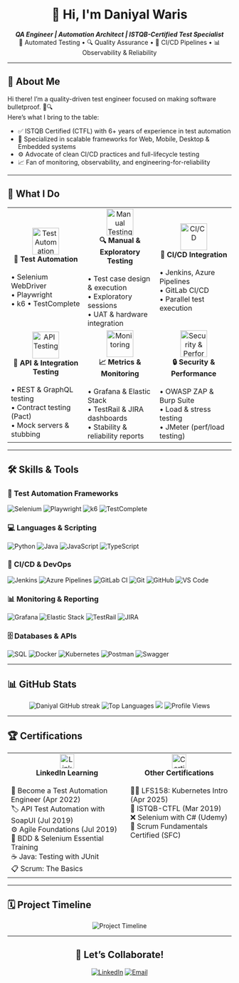 <!--
  👋 Hello, I'm Daniyal Waris!
  QA Engineer ensuring delivery of high-reliability software and systems.
-->

<h1 align="center">👋 Hi, I'm Daniyal Waris</h1>
<p align="center">
  <em><strong>QA Engineer | Automation Architect | ISTQB-Certified Test Specialist</strong></em><br/>
  🧪 Automated Testing • 🔍 Quality Assurance • 🔄 CI/CD Pipelines • 📊 Observability & Reliability
</p>

---

## 🚀 About Me

Hi there! I’m a quality-driven test engineer focused on making software bulletproof. 🧠🔍  
Here’s what I bring to the table:

- ✅ ISTQB Certified (CTFL) with 6+ years of experience in test automation  
- 🧪 Specialized in scalable frameworks for Web, Mobile, Desktop & Embedded systems  
- ⚙️ Advocate of clean CI/CD practices and full-lifecycle testing  
- 📈 Fan of monitoring, observability, and engineering-for-reliability  

---

## 🔧 What I Do

<table>
  <tr>
    <td align="center" width="320" height="220">
      <img src="https://cdn-icons-png.flaticon.com/128/3590/3590556.png" width="60" alt="Test Automation"/><br>
      <strong>🧪 Test Automation</strong><br><br>
      <div align="left">
        • Selenium WebDriver<br>
        • Playwright <br>
        • k6
        • TestComplete
      </div>
    </td>
    <td align="center" width="320" height="220">
      <img src="https://cdn-icons-png.flaticon.com/128/2711/2711401.png" width="60" alt="Manual Testing"/><br>
      <strong>🔍 Manual & Exploratory Testing</strong><br><br>
      <div align="left">
        • Test case design & execution<br>
        • Exploratory sessions<br>
        • UAT & hardware integration
      </div>
    </td>
    <td align="center" width="320" height="220">
      <img src="https://cdn-icons-png.flaticon.com/128/833/833524.png" width="60" alt="CI/CD"/><br>
      <strong>🔄 CI/CD Integration</strong><br><br>
      <div align="left">
        • Jenkins, Azure Pipelines<br>
        • GitLab CI/CD<br>
        • Parallel test execution
      </div>
    </td>
  </tr>
  <tr>
    <td align="center" width="320" height="220">
      <img src="https://cdn-icons-png.flaticon.com/128/1170/1170576.png" width="60" alt="API Testing"/><br>
      <strong>🔗 API & Integration Testing</strong><br><br>
      <div align="left">
        • REST & GraphQL testing<br>
        • Contract testing (Pact)<br>
        • Mock servers & stubbing
      </div>
    </td>
    <td align="center" width="320" height="220">
      <img src="https://cdn-icons-png.flaticon.com/128/3176/3176295.png" width="60" alt="Monitoring"/><br>
      <strong>📈 Metrics & Monitoring</strong><br><br>
      <div align="left">
        • Grafana & Elastic Stack<br>
        • TestRail & JIRA dashboards<br>
        • Stability & reliability reports
      </div>
    </td>
    <td align="center" width="320" height="220">
      <img src="https://cdn-icons-png.flaticon.com/128/2910/2910795.png" width="60" alt="Security & Performance"/><br>
      <strong>🔒 Security & Performance</strong><br><br>
      <div align="left">
        • OWASP ZAP & Burp Suite<br>
        • Load & stress testing<br>
        • JMeter (perf/load testing)
      </div>
    </td>
  </tr>
</table>

---

## 🛠️ Skills & Tools

### 🧪 Test Automation Frameworks  
![Selenium](https://img.shields.io/badge/Selenium-430098?style=for-the-badge&logo=selenium&logoColor=white)
![Playwright](https://img.shields.io/badge/Playwright-000000?style=for-the-badge&logo=playwright&logoColor=white)
![k6](https://img.shields.io/badge/k6-00aaff?style=for-the-badge&logo=k6&logoColor=white)
![TestComplete](https://img.shields.io/badge/TestComplete-ff7b00?style=for-the-badge&logo=testcomplete&logoColor=white)

### 💻 Languages & Scripting  
![Python](https://img.shields.io/badge/Python-3776AB?style=for-the-badge&logo=python&logoColor=white)
![Java](https://img.shields.io/badge/Java-007396?style=for-the-badge&logo=java&logoColor=white)
![JavaScript](https://img.shields.io/badge/JavaScript-F7DF1E?style=for-the-badge&logo=javascript&logoColor=black)
![TypeScript](https://img.shields.io/badge/TypeScript-007acc?style=for-the-badge&logo=typescript&logoColor=white)

### 🚀 CI/CD & DevOps  
![Jenkins](https://img.shields.io/badge/Jenkins-d24939?style=for-the-badge&logo=jenkins&logoColor=white)
![Azure Pipelines](https://img.shields.io/badge/Azure_Pipelines-0078d4?style=for-the-badge&logo=azurepipelines&logoColor=white)
![GitLab CI](https://img.shields.io/badge/GitLab_CI-fc6d26?style=for-the-badge&logo=gitlab&logoColor=white)
![Git](https://img.shields.io/badge/Git-F05032?style=for-the-badge&logo=git&logoColor=white)
![GitHub](https://img.shields.io/badge/GitHub-181717?style=for-the-badge&logo=github&logoColor=white)
![VS Code](https://img.shields.io/badge/VS_Code-007ACC?style=for-the-badge&logo=visual-studio-code&logoColor=white)

### 📊 Monitoring & Reporting  
![Grafana](https://img.shields.io/badge/Grafana-f46800?style=for-the-badge&logo=grafana&logoColor=white)
![Elastic Stack](https://img.shields.io/badge/Elastic_Stack-005571?style=for-the-badge&logo=elastic&logoColor=white)
![TestRail](https://img.shields.io/badge/TestRail-02569b?style=for-the-badge&logo=testrail&logoColor=white)
![JIRA](https://img.shields.io/badge/JIRA-0052cc?style=for-the-badge&logo=jira&logoColor=white)

### 🗄️ Databases & APIs  
![SQL](https://img.shields.io/badge/SQL-4479A1?style=for-the-badge&logo=mysql&logoColor=white)
![Docker](https://img.shields.io/badge/Docker-2496ED?style=for-the-badge&logo=docker&logoColor=white)
![Kubernetes](https://img.shields.io/badge/Kubernetes-326ce5?style=for-the-badge&logo=kubernetes&logoColor=white)
![Postman](https://img.shields.io/badge/Postman-ff6c37?style=for-the-badge&logo=postman&logoColor=white)
![Swagger](https://img.shields.io/badge/Swagger-85EA2D?style=for-the-badge&logo=swagger&logoColor=black)

---

## 📊 GitHub Stats

<p align="center">
  <img src="https://github-readme-streak-stats.herokuapp.com/?user=daniyalwaris&theme=radical" alt="Daniyal GitHub streak" />
  <img src="https://github-readme-stats.vercel.app/api/top-langs/?username=daniyalwaris&layout=compact&theme=dark" alt="Top Languages"/>
  <img src="https://github-profile-trophy.vercel.app/?username=daniyalwaris&theme=darkhub&row=1" />
  <img src="https://komarev.com/ghpvc/?username=daniyalwaris&label=Profile%20views&color=blueviolet&style=flat" alt="Profile Views"/>
</p>

---

## 🏆 Certifications

<table>
  <tr>
    <td align="center" valign="top">
      <img src="https://cdn-icons-png.flaticon.com/128/174/174857.png" width="32" alt="LinkedIn Learning"/><br>
      <strong>LinkedIn Learning</strong><br><br>
      <div align="left">
        🍕 Become a Test Automation Engineer (Apr 2022)<br>
        🏷️ API Test Automation with SoapUI (Jul 2019)<br>
        ⚙️ Agile Foundations (Jul 2019)<br>
        🧩 BDD & Selenium Essential Training<br>
        ☕ Java: Testing with JUnit<br>
        📋 Scrum: The Basics<br>
      </div>
    </td>
    <td align="center" valign="top">
      <img src="./assets/certificate.png" width="32" alt="Certifications"/>
      <br>
      <strong>Other Certifications</strong><br><br>
      <div align="left">
        🧑‍🏫 LFS158: Kubernetes Intro (Apr 2025)<br>
        🏅 ISTQB-CTFL (Mar 2019)<br>
        ❌ Selenium with C# (Udemy)<br>
        📄 Scrum Fundamentals Certified (SFC)<br>
      </div>
    </td>
  </tr>
</table>

---

## 🗓️ Project Timeline

<p align="center">
  <img src="https://raw.githubusercontent.com/daniyalwaris/daniyalwaris/main/assets/timeline.svg" alt="Project Timeline"/>
</p>

---

<h2 align="center">🤝 Let’s Collaborate!</h2>
<p align="center">
  <a href="https://linkedin.com/in/daniyalwaris" target="_blank"><img src="https://img.shields.io/badge/LinkedIn-0077B5?logo=linkedin&logoColor=white" alt="LinkedIn"/></a>
  <a href="mailto:daniyalwaris92@gmail.com"><img src="https://img.shields.io/badge/Email-D14836?logo=gmail&logoColor=white" alt="Email"/></a>
</p>